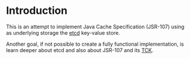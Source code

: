 # Introduction

This is an attempt to implement Java Cache Specification (JSR-107) using as underlying storage the [etcd](https://coreos.com/etcd/) key-value store.

Another goal, if not possible to create a fully functional implementation, is learn deeper about etcd and also about JSR-107 and its [TCK](https://github.com/jsr107/jsr107tck).